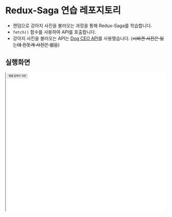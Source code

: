 # Redux-Saga 연습 레포지토리
- 랜덤으로 강아지 사진을 불러오는 과정을 통해 Redux-Saga를 학습합니다.
- `fetch()` 함수를 사용하여 API를 호출합니다.
- 강아지 사진을 불러오는 API는 [Dog CEO API](https://dog.ceo/dog-api/)를 사용했습니다. (~~시바견 사진은 있는데 진돗개 사진은 없음~~)
## 실행화면
![랜덤 강아지 사진](./images/%EB%9E%9C%EB%8D%A4%20%EA%B0%95%EC%95%84%EC%A7%80%20%EC%82%AC%EC%A7%84.gif)